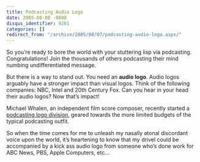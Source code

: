 ```yaml
---
title: Podcasting Audio Logo
date: 2005-08-08 -0800
disqus_identifier: 9261
categories: []
redirect_from: "/archive/2005/08/07/podcasting-audio-logo.aspx/"
---
```


So you’re ready to bore the world with your stuttering lisp via
podcasting. Congratulations! Join the thousands of others podcasting
their mind numbing undifferentiated message.

But there is a way to stand out. You need an **audio logo**. Audio logos
arguably have a stronger impact than visual logos. Think of the
following companies: NBC, Intel and 20th Century Fox. Can you hear in
your head their audio logos? Now that’s impact!

Michael Whalen, an independent film score composer, recently started a
[podcasting logo division](http://podcastinglogos.com/), geared towards
the more limited budgets of the typical podcasting outfit.

So when the time comes for me to unleash my nasally atonal discordant
voice upon the world, it’s heartening to know that my drivel could be
accompanied by a kick ass audio logo from someone who’s done work for
ABC News, PBS, Apple Computers, etc...

